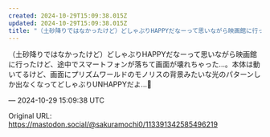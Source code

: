 ```yaml
---
created: 2024-10-29T15:09:38.015Z
updated: 2024-10-29T15:09:38.015Z
title: "（土砂降りではなかったけど）どしゃぶりHAPPYだなーって思いながら映画館に行っ[...]"
---
```


<p>（土砂降りではなかったけど）どしゃぶりHAPPYだなーって思いながら映画館に行ったけど、途中でスマートフォンが落ちて画面が壊れちゃった…。本体は動いてるけど、画面にプリズムワールドのモノリスの背景みたいな光のパターンしか出なくなってどしゃぶりUNHAPPYだよ…🥲</p>

&mdash; 2024-10-29 15:09:38 UTC

Original URL: https://mastodon.social/@sakuramochi0/113391342585496219
